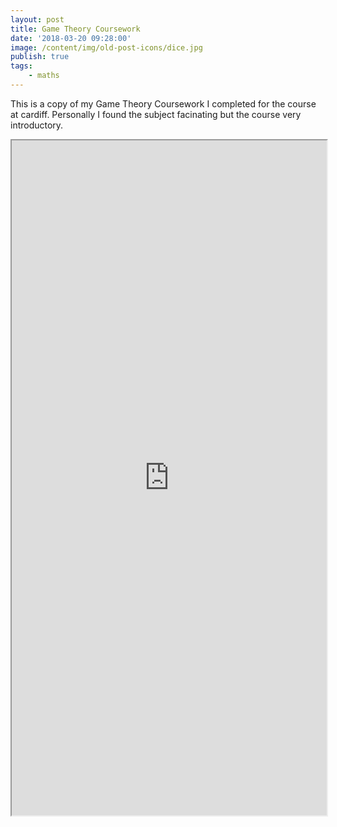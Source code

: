 ```yaml
---
layout: post
title: Game Theory Coursework
date: '2018-03-20 09:28:00'
image: /content/img/old-post-icons/dice.jpg
publish: true
tags:
    - maths
---
```


This is a copy of my Game Theory Coursework I completed for the course at cardiff. Personally I found the subject facinating but the course very introductory.

<iframe class="pdf" src="https://drive.google.com/file/d/10Fi9u-BfjAl2Qs2f5-bw1UxmTTvS2Z6W/preview" width="100%" height="1080"></iframe>

